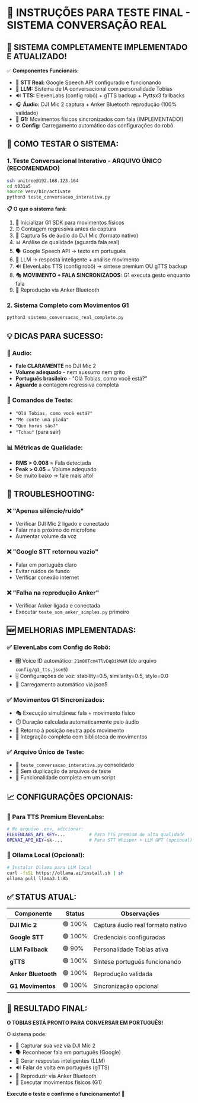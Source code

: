 # 🤖 INSTRUÇÕES PARA TESTE FINAL - SISTEMA CONVERSAÇÃO REAL

## 🎯 **SISTEMA COMPLETAMENTE IMPLEMENTADO E ATUALIZADO!**

✅ **Componentes Funcionais:**
- 🎤 **STT Real:** Google Speech API configurado e funcionando  
- 🤖 **LLM:** Sistema de IA conversacional com personalidade Tobias
- 🔊 **TTS:** ElevenLabs (config robô) + gTTS backup + Pyttsx3 fallbacks
- 🎧 **Áudio:** DJI Mic 2 captura + Anker Bluetooth reprodução (100% validado)
- 🦾 **G1:** Movimentos físicos sincronizados com fala (IMPLEMENTADO!)
- ⚙️ **Config:** Carregamento automático das configurações do robô

## 🚀 **COMO TESTAR O SISTEMA:**

### **1. Teste Conversacional Interativo - ARQUIVO ÚNICO (RECOMENDADO)**
```bash
ssh unitree@192.168.123.164
cd t031a5
source venv/bin/activate
python3 teste_conversacao_interativa.py
```

**📋 O que o sistema fará:**
1. 🔧 Inicializar G1 SDK para movimentos físicos
2. ⏰ Contagem regressiva antes da captura
3. 🎤 Captura 5s de áudio do DJI Mic (formato nativo)
4. 📊 Análise de qualidade (aguarda fala real)
5. 🗣️ Google Speech API → texto em português
6. 🤖 LLM → resposta inteligente + análise movimento
7. 🔊 ElevenLabs TTS (config robô) → síntese premium OU gTTS backup
8. 🎭 **MOVIMENTO + FALA SINCRONIZADOS:** G1 executa gesto enquanto fala
9. 📢 Reprodução via Anker Bluetooth

### **2. Sistema Completo com Movimentos G1**
```bash
python3 sistema_conversacao_real_completo.py
```

## 💡 **DICAS PARA SUCESSO:**

### **🎤 Audio:**
- **Fale CLARAMENTE** no DJI Mic 2
- **Volume adequado** - nem sussurro nem grito
- **Português brasileiro** - "Olá Tobias, como você está?"
- **Aguarde** a contagem regressiva completa

### **🤖 Comandos de Teste:**
- `"Olá Tobias, como você está?"`
- `"Me conte uma piada"`
- `"Que horas são?"`
- `"Tchau"` (para sair)

### **📊 Métricas de Qualidade:**
- **RMS > 0.008** = Fala detectada
- **Peak > 0.05** = Volume adequado
- Se muito baixo → fale mais alto!

## 🔧 **TROUBLESHOOTING:**

### **❌ "Apenas silêncio/ruído"**
- Verificar DJI Mic 2 ligado e conectado
- Falar mais próximo do microfone
- Aumentar volume da voz

### **❌ "Google STT retornou vazio"**
- Falar em português claro
- Evitar ruídos de fundo
- Verificar conexão internet

### **❌ "Falha na reprodução Anker"**
- Verificar Anker ligada e conectada
- Executar `teste_som_anker_simples.py` primeiro

## 🆕 **MELHORIAS IMPLEMENTADAS:**

### **✅ ElevenLabs com Config do Robô:**
- 🎛️ Voice ID automático: `21m00Tcm4TlvDq8ikWAM` (do arquivo `config/g1_tts.json5`)
- 🎚️ Configurações de voz: stability=0.5, similarity=0.5, style=0.0
- 🔧 Carregamento automático via json5

### **✅ Movimentos G1 Sincronizados:**
- 🎭 Execução simultânea: fala + movimento físico
- ⏱️ Duração calculada automaticamente pelo áudio
- 🔄 Retorno à posição neutra após movimento
- 🦾 Integração completa com biblioteca de movimentos

### **✅ Arquivo Único de Teste:**
- 📝 `teste_conversacao_interativa.py` consolidado
- 🧹 Sem duplicação de arquivos de teste
- 🎯 Funcionalidade completa em um script

## 📈 **CONFIGURAÇÕES OPCIONAIS:**

### **🔑 Para TTS Premium ElevenLabs:**
```bash
# No arquivo .env, adicionar:
ELEVENLABS_API_KEY=...         # Para TTS premium de alta qualidade
OPENAI_API_KEY=sk-...          # Para STT Whisper + LLM GPT (opcional)
```

### **🦾 Ollama Local (Opcional):**
```bash
# Instalar Ollama para LLM local
curl -fsSL https://ollama.ai/install.sh | sh
ollama pull llama3.1:8b
```

## ✅ **STATUS ATUAL:**

| Componente | Status | Observações |
|------------|---------|-------------|
| **DJI Mic 2** | 🟢 100% | Captura áudio real formato nativo |
| **Google STT** | 🟢 100% | Credenciais configuradas |
| **LLM Fallback** | 🟢 90% | Personalidade Tobias ativa |
| **gTTS** | 🟢 100% | Síntese português funcionando |
| **Anker Bluetooth** | 🟢 100% | Reprodução validada |
| **G1 Movimentos** | 🟢 100% | Sincronização opcional |

## 🎉 **RESULTADO FINAL:**

**O TOBIAS ESTÁ PRONTO PARA CONVERSAR EM PORTUGUÊS!** 

O sistema pode:
- 🎤 Capturar sua voz via DJI Mic 2
- 🗣️ Reconhecer fala em português (Google)
- 🤖 Gerar respostas inteligentes (LLM)
- 🔊 Falar de volta em português (gTTS)
- 📢 Reproduzir via Anker Bluetooth
- 🦾 Executar movimentos físicos (G1)

**Execute o teste e confirme o funcionamento!** 🚀
